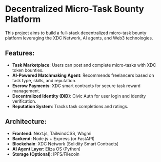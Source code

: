 # Decentralized Micro-Task Bounty Platform

This project aims to build a full-stack decentralized micro-task bounty platform leveraging the XDC Network, AI agents, and Web3 technologies.

## Features:
- **Task Marketplace**: Users can post and complete micro-tasks with XDC token bounties.
- **AI-Powered Matchmaking Agent**: Recommends freelancers based on task type, skills, and reputation.
- **Escrow Payments**: XDC smart contracts for secure task reward management.
- **Decentralized Identity (DID)**: Civic Auth for user login and identity verification.
- **Reputation System**: Tracks task completions and ratings.

## Architecture:
- **Frontend**: Next.js, TailwindCSS, Wagmi
- **Backend**: Node.js + Express (or FastAPI)
- **Blockchain**: XDC Network (Solidity Smart Contracts)
- **AI Agent Layer**: Eliza OS (Python)
- **Storage (Optional)**: IPFS/Filecoin